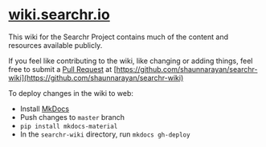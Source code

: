 # [wiki.searchr.io](https://wiki.searchr.io/)

This wiki for the Searchr Project contains much of the content and resources available publicly.

If you feel like contributing to the wiki, like changing or adding things, feel free to submit a [Pull Request](https://github.com/shaunnarayan/searchr-wiki/pulls) at [https://github.com/shaunnarayan/searchr-wiki](https://github.com/shaunnarayan/searchr-wiki)

To deploy changes in the wiki to web:

* Install [MkDocs](http://www.mkdocs.org/)
* Push changes to `master` branch
* `pip install mkdocs-material`
* In the `searchr-wiki` directory, run `mkdocs gh-deploy`
